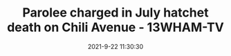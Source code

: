 ---
"title": "Parolee charged in July hatchet death on Chili Avenue - 13WHAM-TV"
"date": "2021-9-22 11:30:30"
"feed_name": "GOOGLENEWSINDUSTRIAL"
"feed_website": "https://news.google.com/search?q=industrial%2Bincident&hl=en-US&gl=US&ceid=US:en"
"feed_rss": "https://news.google.com/rss/search?q=industrial%2Bincident&hl=en-US&gl=US&ceid=US:en"
"link": "https://13wham.com/news/local/arrest-made-for-july-hatchet-death"
"file": "_posts/2021-1-1-c87c238dde7427f31e1896ddf0acb178464a268d.md"
"accident": "0"
"drilling": "0"
"dead": "0"
"injured": "0"
"where": "unknown site"
---
